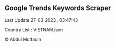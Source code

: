 

## Google Trends Keywords Scraper 
 
Last Update 27-03-2023 , 03:47:43

Country List :
VIETNAM.json



© Abdul Muttaqin 
